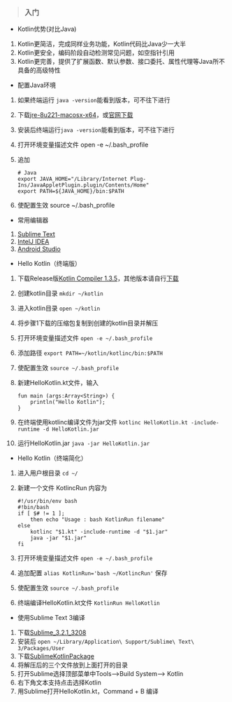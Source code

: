 > ### 入门

* Kotlin优势(对比Java)

1. Kotlin更简洁，完成同样业务功能，Kotlin代码比Java少一大半
2. Kotlin更安全，编码阶段自动检测常见问题，如空指针引用
3. Kotlin更完善，提供了扩展函数、默认参数、接口委托、属性代理等Java所不具备的高级特性

* 配置Java环境

1. 如果终端运行 ``` java -version ```能看到版本，可不往下进行
2. 下载[jre-8u221-macosx-x64](https://www.lanzous.com/i5xao1i)，或[官网下载](https://www.java.com/en/download/mac_download.jsp)
3. 安装后终端运行``` java -version ```能看到版本，可不往下进行
4. 打开环境变量描述文件 open -e ~/.bash_profile
5. 追加

    ```
    # Java 
    export JAVA_HOME="/Library/Internet Plug-Ins/JavaAppletPlugin.plugin/Contents/Home"
    export PATH=${JAVA_HOME}/bin:$PATH
    
    ```
6. 使配置生效 source ~/.bash_profile

* 常用编辑器

1. [Sublime Text](https://www.sublimetext.com/)
2. [IntelJ IDEA](https://www.jetbrains.com/idea/download/)
3. [Android Studio](https://developer.android.com/studio/preview/index.html)

* Hello Kotlin（终端版）

1. 下载Release版[Kotlin Compiler 1.3.5](https://github.com/JetBrains/kotlin/releases/download/v1.3.50/kotlin-compiler-1.3.50.zip)，其他版本请自行[下载](https://github.com/JetBrains/kotlin/releases/)
2. 创建kotlin目录 ``` mkdir ~/kotlin ```
3. 进入kotlin目录 ``` open ~/kotlin ```
4. 将步骤1下载的压缩包复制到创建的kotlin目录并解压
5. 打开环境变量描述文件 ``` open -e ~/.bash_profile ```
6. 添加路径 ``` export PATH=~/kotlin/kotlinc/bin:$PATH ```
7. 使配置生效 ``` source ~/.bash_profile ```
8. 新建HelloKotlin.kt文件，输入
	
	```
	fun main (args:Array<String>) {
		println("Hello Kotlin");
	}	
	```
9. 在终端使用kotlinc编译文件为jar文件 ``` kotlinc HelloKotlin.kt -include-runtime -d HelloKotlin.jar ```
10. 运行HelloKotlin.jar ``` java -jar HelloKotlin.jar ```


* Hello Kotlin（终端简化）

1. 进入用户根目录 ``` cd ~/ ```
2. 新建一个文件 KotlincRun 内容为

	```
	#!/usr/bin/env bash 
	#!bin/bash
	if [ $# != 1 ];
  		then echo "Usage : bash KotlinRun filename"
	else
  		kotlinc "$1.kt" -include-runtime -d "$1.jar"
  		java -jar "$1.jar"
	fi
	```
3. 打开环境变量描述文件 ``` open -e ~/.bash_profile ```
4. 追加配置 ``` alias KotlinRun='bash ~/KotlincRun' ``` 保存
5. 使配置生效 ``` source ~/.bash_profile ```
6. 终端编译HelloKotlin.kt文件 ``` KotlinRun HelloKotlin ```

* 使用Sublime Text 3编译

1. 下载[Sublime_3.2.1_3208](https://www.lanzous.com/i5wuygh)
2. 安装后 ``` open ~/Library/Application\ Support/Sublime\ Text\ 3/Packages/User ``` 
3. 下载[SublimeKotlinPackage](https://www.lanzous.com/i5wy5wd)
4. 将解压后的三个文件放到上面打开的目录
5. 打开Sublime选择顶部菜单中Tools-->Build System--> Kotlin
6. 右下角文本支持点击选择Kotlin
7. 用Sublime打开HelloKotlin.kt，Command + B 编译



